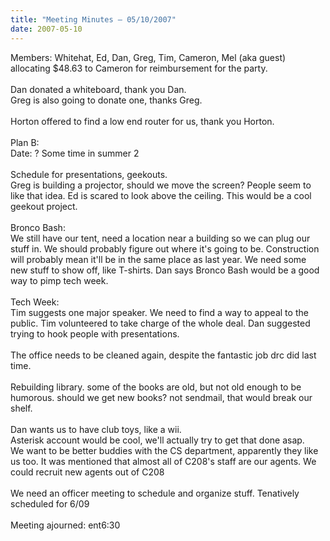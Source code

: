 ```yaml
---
title: "Meeting Minutes – 05/10/2007"
date: 2007-05-10
---
```

Members: Whitehat, Ed, Dan, Greg, Tim, Cameron, Mel (aka guest)<br />
allocating $48.63 to Cameron for reimbursement for the party. <br />
<br />
Dan donated a whiteboard, thank you Dan.<br />
Greg is also going to donate one, thanks Greg.<br />
<br />
Horton offered to find a low end router for us, thank you Horton.<br />
<br />
Plan B:<br />
	Date: ?  Some time in summer 2 <tabled> <br />
	<br />
Schedule for presentations, geekouts.<br />
Greg is building a projector, should we move the screen? People seem to like that idea. Ed is scared to look above the ceiling. This would be a cool geekout project. 
<br /><br />
Bronco Bash:<br /> 
We still have our tent, need a location near a building so we can plug our stuff in. We should probably figure out where it's going to be. Construction will probably mean it'll be in the same place as last year. We need some new stuff to show off, like T-shirts. Dan says Bronco Bash would be a good way to pimp tech week. 
<br /><br />
Tech Week: <br />
Tim suggests one major speaker. We need to find a way to appeal to the public. Tim volunteered to take charge of the whole deal. Dan suggested trying to hook people with presentations. 
<br /><br />
The office needs to be cleaned again, despite the fantastic job drc did last time. 
<br /><br />
Rebuilding library. some of the books are old, but not old enough to be humorous. should we get new books? not sendmail, that would break our shelf. 
<br /><br />
Dan wants us to have club toys, like a wii. <br />
Asterisk account would be cool, we'll actually try to get that done asap.<br />
We want to be better buddies with the CS department, apparently they like us too. It was mentioned that almost all of C208's staff are our agents. We could recruit new agents out of C208 
<br /><br />
We need an officer meeting to schedule and organize stuff. Tenatively scheduled for 6/09 
<br /><br />
Meeting ajourned: 	ent6:30
